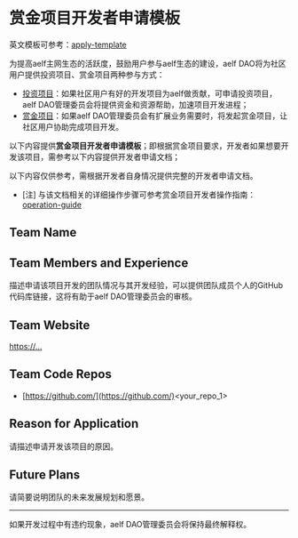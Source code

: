 # 赏金项目开发者申请模板

英文模板可参考：[apply-template](https://github.com/DAO-Testnet/Bounties/blob/master/apply-template-zh.md)


为提高aelf主网生态的活跃度，鼓励用户参与aelf生态的建设，aelf DAO将为社区用户提供投资项目、赏金项目两种参与方式：

* [投资项目](https://github.com/DAO-Testnet/Grants)：如果社区用户有好的开发项目为aelf做贡献，可申请投资项目，aelf DAO管理委员会将提供资金和资源帮助，加速项目开发进程；
* [赏金项目](https://github.com/DAO-Testnet/Bounties)：如果aelf DAO管理委员会有扩展业务需要时，将发起赏金项目，让社区用户协助完成项目开发。

以下内容提供**赏金项目开发者申请模板**；即根据赏金项目要求，开发者如果想要开发该项目，需参考以下内容提供开发者申请文档；

以下内容仅供参考，需根据开发者自身情况提供完整的开发者申请文档。

* [注] 与该文档相关的详细操作步骤可参考赏金项目开发者操作指南：[operation-guide](https://github.com/DAO-Testnet/Bounties/blob/master/operation-guide.md)

## Team Name
## Team Members and Experience
描述申请该项目开发的团队情况与其开发经验，可以提供团队成员个人的GitHub代码库链接，这将有助于aelf DAO管理委员会的审核。

## Team Website
[https://...](https://...)

## Team Code Repos
* [https://github.com/](https://github.com/)<your_repo_1>
## Reason for Application
请描述申请开发该项目的原因。

## Future Plans
请简要说明团队的未来发展规划和愿景。

---
如果开发过程中有违约现象，aelf DAO管理委员会将保持最终解释权。

